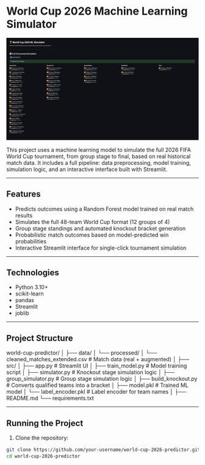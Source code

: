 # World Cup 2026 Machine Learning Simulator

![World Cup Simulator Screenshot](ScreenshotMLWorldCup2026.png)


This project uses a machine learning model to simulate the full 2026 FIFA World Cup tournament, from group stage to final, based on real historical match data. It includes a full pipeline: data preprocessing, model training, simulation logic, and an interactive interface built with Streamlit.

---

## Features

- Predicts outcomes using a Random Forest model trained on real match results
- Simulates the full 48-team World Cup format (12 groups of 4)
- Group stage standings and automated knockout bracket generation
- Probabilistic match outcomes based on model-predicted win probabilities
- Interactive Streamlit interface for single-click tournament simulation

---

## Technologies

- Python 3.10+
- scikit-learn
- pandas
- Streamlit
- joblib

---

## Project Structure

world-cup-predictor/
│
├── data/
│ └── processed/
│ └── cleaned_matches_extended.csv # Match data (real + augmented)
│
├── src/
│ ├── app.py # Streamlit UI
│ ├── train_model.py # Model training script
│ ├── simulator.py # Knockout stage simulation logic
│ ├── group_simulator.py # Group stage simulation logic
│ ├── build_knockout.py # Converts qualified teams into a bracket
│ ├── model.pkl # Trained ML model
│ └── label_encoder.pkl # Label encoder for team names
│
├── README.md
└── requirements.txt


---

## Running the Project

1. Clone the repository:

```bash
git clone https://github.com/your-username/world-cup-2026-predictor.git
cd world-cup-2026-predictor

